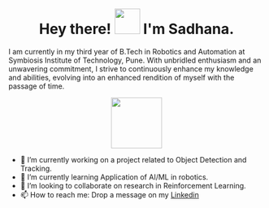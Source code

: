 # <div id="header" align="center">  <b>Hey there! <img src="https://media.giphy.com/media/w1OBpBd7kJqHrJnJ13/giphy.gif" width="50"/> I'm Sadhana.</b>
  </div> 
  
I am currently in my third year of B.Tech in Robotics and Automation at Symbiosis Institute of Technology, Pune. With unbridled enthusiasm and an unwavering commitment, I strive to continuously enhance my knowledge and abilities, evolving into an enhanced rendition of myself with the passage of time.

<div id="header" align="center">
  <img src="https://media.giphy.com/media/M9gbBd9nbDrOTu1Mqx/giphy.gif" width="100"/>
</div>


- 🔭 I’m currently working on a project related to Object Detection and Tracking.
- 🌱 I’m currently learning Application of AI/ML in robotics.
- 👯 I’m looking to collaborate on research in Reinforcement Learning.
- 📫 How to reach me: Drop a message on my [Linkedin](https://www.linkedin.com/in/sadhana-sharma-/)


